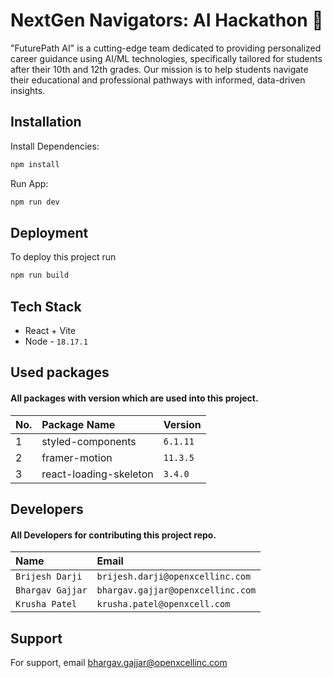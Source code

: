 # NextGen Navigators: AI Hackathon 👋

"FuturePath AI" is a cutting-edge team dedicated to providing personalized career guidance using AI/ML technologies, specifically tailored for students after their 10th and 12th grades. Our mission is to help students navigate their educational and professional pathways with informed, data-driven insights.

## Installation

Install Dependencies:

```bash
npm install
```

Run App:

```bash
npm run dev
```

## Deployment

To deploy this project run

```bash
npm run build
```

## Tech Stack

-   React + Vite
-   Node - `18.17.1`

## Used packages

#### All packages with version which are used into this project.

| No. | Package Name           | Version  |
| :-- | :--------------------- | :------- |
| 1   | styled-components      | `6.1.11` |
| 2   | framer-motion          | `11.3.5` |
| 3   | react-loading-skeleton | `3.4.0`  |

## Developers

#### All Developers for contributing this project repo.

| Name             | Email                             |
| :--------------- | :-------------------------------- |
| `Brijesh Darji`  | `brijesh.darji@openxcellinc.com`  |
| `Bhargav Gajjar` | `bhargav.gajjar@openxcellinc.com` |
| `Krusha Patel`   | `krusha.patel@openxcell.com`  |

## Support

For support, email bhargav.gajjar@openxcellinc.com
